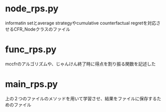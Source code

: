 # node_rps.py
informatin setとaverage strategyやcumulative counterfactual regretを対応させるCFR_Nodeクラスのファイル

# func_rps.py
mccfrのアルゴリズムや、じゃんけん終了時に得点を割り振る関数を記述した

# main_rps.py
上の２つのファイルのメソッドを用いて学習させ、結果をファイルに保存するためのファイル
